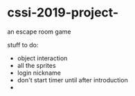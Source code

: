 # cssi-2019-project-
an escape room game 

stuff to do:
- object interaction
- all the sprites 
- login nickname
- don't start timer until after introduction 
-  